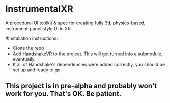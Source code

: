 # InstrumentalXR
A procedural UI toolkit &amp; spec for creating fully 3d, physics-based, instrument-panel style UI in XR

#Installation instructions:
- Clone the repo
- Add [HandshakeVR](https://github.com/jcorvinus/HandshakeVR) to the project. This will get turned into a submodule, eventually.
- If all of Handshake's dependencies were added correctly, you should be set up and ready to go.

## This project is in pre-alpha and probably won't work for you. That's OK. Be patient.